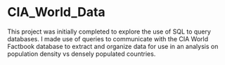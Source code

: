 # CIA_World_Data
This project was initially completed to explore the use of SQL to query databases. I made use of queries to communicate with the CIA World Factbook database to extract and organize data for use in an analysis on population density vs densely populated countries. 
